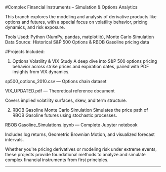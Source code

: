 #Complex Financial Instruments – Simulation & Options Analytics

This branch explores the modeling and analysis of derivative products like options and futures, with a special focus on volatility behavior, pricing dynamics, and risk exposure.

Tools Used: Python (NumPy, pandas, matplotlib), Monte Carlo Simulation
Data Source: Historical S&P 500 Options & RBOB Gasoline pricing data

#Projects Included:
1. Options Volatility & VIX Study
A deep dive into S&P 500 options pricing behavior across strike prices and expiration dates, paired with PDF insights from VIX dynamics.

sp500_options_2010.csv — Options chain dataset

VIX_UPDATED.pdf — Theoretical reference document

Covers implied volatility surfaces, skew, and term structure.

2. RBOB Gasoline Monte Carlo Simulation
Simulates the price path of RBOB Gasoline futures using stochastic processes.

RBOB Gasoline_Simulations.ipynb — Complete Jupyter notebook

Includes log returns, Geometric Brownian Motion, and visualized forecast intervals.

Whether you're pricing derivatives or modeling risk under extreme events, these projects provide foundational methods to analyze and simulate complex financial instruments from first principles.

---
